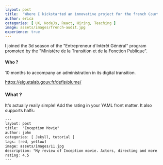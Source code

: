 ```yaml
---
layout: post
title:  "Where I kickstarted an innovative project for the french Court of Audit"
author: erica
categories: [ UX, NodeJs, React, Hiring, Teaching ]
image: assets/images/french-audit.jpg
experience: true
---
```


I joined the 3d season of the "Entrepreneur d'Intérêt Général" program promoted by the "Ministére de la Transition et de la Fonction Publique". 


#### Who ?

10 months to accompany an administration in its digital transition.

https://eig.etalab.gouv.fr/defis/plume/


### What ?

It's actually really simple! Add the rating in your YAML front matter. It also supports halfs:

```html
---
layout: post
title:  "Inception Movie"
author: john
categories: [ Jekyll, tutorial ]
tags: [red, yellow]
image: assets/images/11.jpg
description: "My review of Inception movie. Actors, directing and more."
rating: 4.5
---
```

